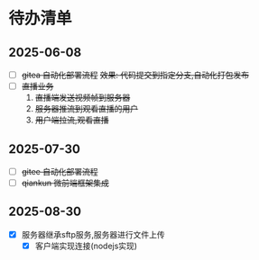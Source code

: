 # 待办清单

## 2025-06-08

- [ ] ~~gitea 自动化部署流程~~
  ~~效果: 代码提交到指定分支,自动化打包发布~~
- [ ] ~~直播业务~~
  1. ~~直播端发送视频帧到服务器~~
  2. ~~服务器推流到观看直播的用户~~
  3. ~~用户端拉流,观看直播~~

## 2025-07-30

- [ ] ~~gitee 自动化部署流程~~
- [ ] ~~qiankun 微前端框架集成~~

## 2025-08-30

- [x] 服务器继承sftp服务,服务器进行文件上传
  - [x] 客户端实现连接(nodejs实现)